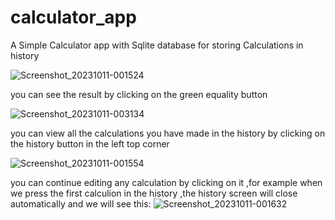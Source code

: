 # calculator_app

A Simple Calculator app with Sqlite database for storing Calculations in history

![Screenshot_20231011-001524](https://github.com/Karam-12-6/my-flutter-projects/assets/121106806/5e71eafa-a4ac-441f-ae08-8f6a59e51a08)

you can see the result by clicking on the green equality button

![Screenshot_20231011-003134](https://github.com/Karam-12-6/my-flutter-projects/assets/121106806/0df8c3c6-2ae4-4751-be6a-f0dbaee79104)

you can view all the calculations you have made in the history by clicking on the history button in the left top corner

![Screenshot_20231011-001554](https://github.com/Karam-12-6/my-flutter-projects/assets/121106806/b16a9b29-1fa9-42a9-9374-55dcc30a4069)

you can continue editing any calculation by clicking on it ,for example when we press the first calculion in the history ,the history screen will close automatically and we will see this: 
![Screenshot_20231011-001632](https://github.com/Karam-12-6/my-flutter-projects/assets/121106806/4f23a576-7c52-4320-8e2e-b5390e72ae7a)



